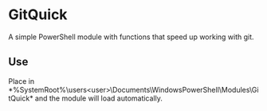 # GitQuick
A simple PowerShell module with functions that speed up working with git.

## Use
Place in *%SystemRoot%\users\<user>\Documents\WindowsPowerShell\Modules\GitQuick\* and the module will load automatically.